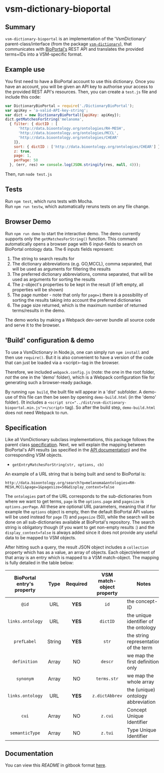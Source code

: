 # vsm-dictionary-bioportal

## Summary

`vsm-dictionary-bioportal` is an implementation 
of the 'VsmDictionary' parent-class/interface (from the package
[`vsm-dictionary`](https://github.com/vsmjs/vsm-dictionary)), that
communicates with [BioPortal's](https://bioportal.bioontology.org/) 
REST API and translates the provided terms+IDs into a VSM-specific format.

## Example use

You first need to have a BioPortal account to use this dictionary. Once you 
have an account, you will be given an API key to authorise your access to 
the provided REST API's resources. Then, you can create a `test.js` file and
include this code:

```javascript
var DictionaryBioPortal = require('./DictionaryBioPortal');
var apiKey = 'a-valid-API-key-string';
var dict = new DictionaryBioPortal({apiKey: apiKey});
dict.getMatchesForString('melanoma', 
  { filter: { dictID : [
      'http://data.bioontology.org/ontologies/RH-MESH',
      'http://data.bioontology.org/ontologies/MCCL',
      'http://data.bioontology.org/ontologies/CHEAR' 
    ]},
    sort: { dictID : ['http://data.bioontology.org/ontologies/CHEAR'] },
    z: true,
    page: 1,
    perPage: 50 
  }, (err, res) => console.log(JSON.stringify(res, null, 4)));
```
Then, run `node test.js`

## Tests

Run `npm test`, which runs tests with Mocha.  
Run `npm run testw`, which automatically reruns tests on any
file change.

## Browser Demo 

Run `npm run demo` to start the interactive demo.
The demo currently supports only the `getMatchesForString()` function.
This command automatically opens a browser page with 6 input-fields to
search on BioPortal ontology data. The 6 inputs fields represent:
1. The string to search results for
2. The dictionary abbreviations (e.g. GO,MCCL), comma separated, that 
will be used as arguments for filtering the results
3. The preferred dictionary abbreviations, comma separated, that 
will be used as arguments for sorting the results
4. The z-object's properties to be kept in the result (if left empty, 
all properties will be shown)
5. The page number - note that only for `page=1` there is a possibility
of sorting the results taking into account the preferred dictionaries
6. The page size returned, which is the maximum number of returned 
terms/results in the demo.

The demo works by making a Webpack dev-server bundle all source code 
and serve it to the browser.

## 'Build' configuration & demo

To use a VsmDictionary in Node.js, one can simply run `npm install` and then
use `require()`. But it is also convenient to have a version of the code that
can just be loaded via a &lt;script&gt;-tag in the browser.

Therefore, we included `webpack.config.js` (note: the one in the root folder, 
_not_ the one in the 'demo' folder), which is a Webpack configuration file for 
generating such a browser-ready package.

By running `npm build`, the built file will appear in a 'dist' subfolder. 
A demo-use of this file can then be seen by opening `demo-build.html` 
(in the 'demo' folder). (It includes a 
`<script src="../dist/vsm-dictionary-bioportal.min.js"></script>` tag). 
So after the build step, `demo-build.html` does not need Webpack to run.

## Specification

Like all VsmDictionary subclass implementations, this package follows
the parent class
[specification](https://github.com/vsmjs/vsm-dictionary/blob/master/Dictionary.spec.md).
Next, we will explain the mapping between BioPortal's API 
results (as specified in the [API documentation](http://data.bioontology.org/documentation))
and the corresponding VSM objects.

- `getEntryMatchesForString(str, options, cb)`

An example of a URL string that is being built and send to BioPortal is:

`http://data.bioontology.org/search?q=melanoma&ontologies=RH-MESH,MCCL&page=1&pagesize=50&display_context=false`

The `ontologies` part of the URL corresponds to the sub-dictionaries from 
where we want to get terms, `page` is the `options.page` and `pagesize` 
is `options.perPage`. All these are optional URL parameters, meaning that if
for example the `options` object is empty, then the default BioPortal API 
values will be used instead for `page` (1) and `pagesize` (50), while the search
will be done on all sub-dictionaries available at BioPortal's repository. 
The search string is obligatory though (if you want to get non-empty results :) 
and the `display_context=false` is always added since it does not provide any
useful data to be mapped to VSM objects.

After hitting such a query, the result JSON object includes a `collection` 
property which has as a value, an array of objects. Each object/element of 
that array is an entry which is mapped to a VSM match-object. The mapping is
fully detailed in the table below:

BioPortal entry's property | Type | Required | VSM match-object property | Notes  
:---:|:---:|:---:|:---:|---
`@id` | URL | **YES** | `id` | the concept-ID
`links.ontology` | URL | **YES** | `dictID` | the unique identifier of the ontology 
`prefLabel` | String | **YES** | `str` | the string representation of the term
`definition` | Array | NO | `descr` | we map the first definition only
`synonym` | Array | NO | `terms.str` | we map the whole array
`links.ontology` | URL | **YES** | `z.dictAbbrev` | the (unique) ontology abbreviation
`cui` | Array | NO | `z.cui` | Concept Unique Identifier
`semanticType` | Array | NO | `z.tui` | Type Unique Identifier

## Documentation

You can view this *README* in gitbook format 
[here](https://vsmjs.github.io/vsm-dictionary-bioportal/).